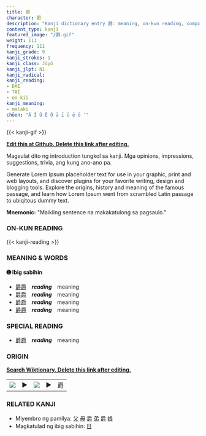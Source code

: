 ```yaml
---
title: 爵
character: 爵
description: "Kanji dictionary entry 爵: meaning, on-kun reading, compounds, origin, related kanji"
content_type: kanji
featured_image: "/爵.gif"
weight: 111
frequency: 111
kanji_grade: 9
kanji_strokes: 1
kanji_class: Jōyō
kanji_jlpt: N1
kanji_radical: 
kanji_reading: 
- DAI
- TAI
- oo-kii
kanji_meaning:
- malaki
chōon: "Ā Ī Ū Ē Ō ā ī ū ē ō ’"
---
```

[//]: # (Don't edit the line below. Kanji animated GIF code is automatically generated.)
{{< kanji-gif >}}

[//]: # (Edit below this line.)

**[Edit this at Github. Delete this link after editing.](https://github.com/tim0g/tim/tree/main/content/kanji/爵/index.md)**

Magsulat dito ng introduction tungkol sa kanji. Mga opinions, impressions, suggestions, trivia, ang kung ano-ano pa.

Generate Lorem Ipsum placeholder text for use in your graphic, print and web layouts, and discover plugins for your favorite writing, design and blogging tools. Explore the origins, history and meaning of the famous passage, and learn how Lorem Ipsum went from scrambled Latin passage to ubiqitous dummy text.
 
**Mnemonic:** "Maikling sentence na makakatulong sa pagsaulo."

### ON-KUN READING

[//]: # (Don't edit the line below. ON-KUN READING code is automatically generated.)
{{< kanji-reading >}}

### MEANING & WORDS

#### ➊ **Ibig sabihin**
  - [爵](../爵)[爵](../爵)　***reading***　meaning
  - [爵](../爵)[爵](../爵)　***reading***　meaning
  - [爵](../爵)[爵](../爵)　***reading***　meaning
  - [爵](../爵)[爵](../爵)　***reading***　meaning

### SPECIAL READING
  - [爵](../爵)[爵](../爵)　***reading***　meaning

### ORIGIN

**[Search Wiktionary. Delete this link after editing.](https://wiktionary.org/wiki/爵)**
<table class="kanji-table"><tr><td>
<img src="60px-爵-bronze.svg.png">
</td><td>▶</td><td>
<img src="60px-爵-oracle.svg.png">
</td><td>▶</td>
<td class="kanji-origin">爵</td>
</tr></table>

### RELATED KANJI
- Miyembro ng pamilya: [父](../父) [母](../母) [爵](../爵) [弟](../弟) [爵](../爵) [娘](../娘)
- Magkatulad ng ibig sabihin: [日](../日)
